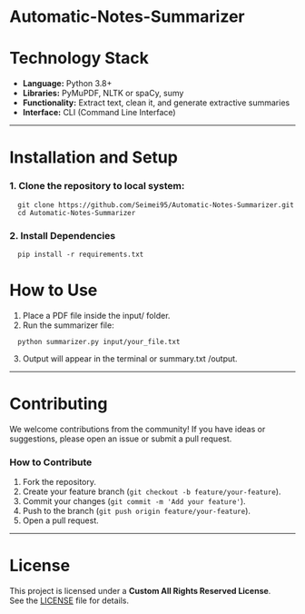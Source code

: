 # Automatic-Notes-Summarizer

# Technology Stack

- **Language:** Python 3.8+
- **Libraries:** PyMuPDF, NLTK or spaCy, sumy
- **Functionality:** Extract text, clean it, and generate extractive summaries
- **Interface:** CLI (Command Line Interface)
---

# Installation and Setup
### 1. Clone the repository to local system:
```
  git clone https://github.com/Seimei95/Automatic-Notes-Summarizer.git
  cd Automatic-Notes-Summarizer
```

### 2. Install Dependencies
```
  pip install -r requirements.txt
```

# How to Use
1. Place a PDF file inside the input/ folder.
2. Run the summarizer file:
  ```
    python summarizer.py input/your_file.txt
  ```
3. Output will appear in the terminal or summary.txt /output.
---

# Contributing

We welcome contributions from the community! If you have ideas or suggestions, please open an issue or submit a pull request.

### How to Contribute 
1. Fork the repository.
2. Create your feature branch (`git checkout -b feature/your-feature`).
3. Commit your changes (`git commit -m 'Add your feature'`).
4. Push to the branch (`git push origin feature/your-feature`).
5. Open a pull request.
---

# License

This project is licensed under a **Custom All Rights Reserved License**.  
See the [LICENSE](./LICENSE) file for details.
